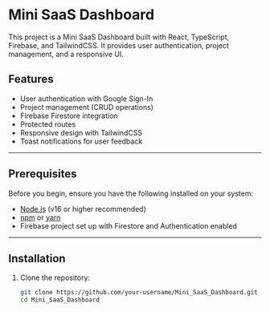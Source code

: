 # Mini SaaS Dashboard

This project is a Mini SaaS Dashboard built with React, TypeScript, Firebase, and TailwindCSS. It provides user authentication, project management, and a responsive UI.

## Features

- User authentication with Google Sign-In
- Project management (CRUD operations)
- Firebase Firestore integration
- Protected routes
- Responsive design with TailwindCSS
- Toast notifications for user feedback

---

## Prerequisites

Before you begin, ensure you have the following installed on your system:

- [Node.js](https://nodejs.org/) (v16 or higher recommended)
- [npm](https://www.npmjs.com/) or [yarn](https://yarnpkg.com/)
- Firebase project set up with Firestore and Authentication enabled

---

## Installation

1. Clone the repository:

   ```bash
   git clone https://github.com/your-username/Mini_SaaS_Dashboard.git
   cd Mini_SaaS_Dashboard